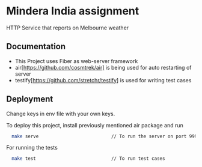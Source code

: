 
# Mindera India assignment

HTTP Service that reports on Melbourne weather




## Documentation

- This Project uses Fiber as web-server framework
- air[https://github.com/cosmtrek/air] is being used for auto restarting of server
- testify[https://github.com/stretchr/testify] is used for writing test cases




  
## Deployment

Change keys in env file with your own keys.

To deploy this project, install previously mentioned air package and run

```bash
  make serve                           // To run the server on port 9999
```

For running the tests

```bash
  make test                            // To run test cases
```

  
